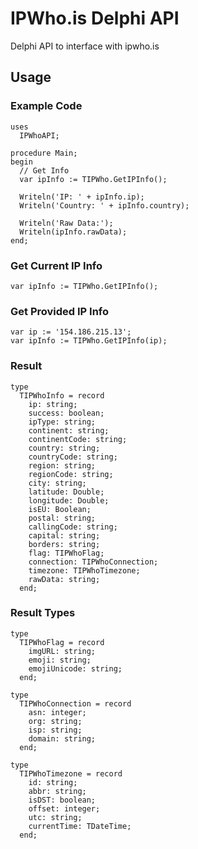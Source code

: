 # IPWho.is Delphi API
 Delphi API to interface with ipwho.is

## Usage

### Example Code
```delphi
uses
  IPWhoAPI;

procedure Main;
begin
  // Get Info
  var ipInfo := TIPWho.GetIPInfo();

  Writeln('IP: ' + ipInfo.ip);
  Writeln('Country: ' + ipInfo.country);

  Writeln('Raw Data:');
  Writeln(ipInfo.rawData);
end;
```

### Get Current IP Info
```delphi
var ipInfo := TIPWho.GetIPInfo();
```

### Get Provided IP Info
```delphi
var ip := '154.186.215.13';
var ipInfo := TIPWho.GetIPInfo(ip);
```

### Result
```delphi
type
  TIPWhoInfo = record
    ip: string;
    success: boolean;
    ipType: string;
    continent: string;
    continentCode: string;
    country: string;
    countryCode: string;
    region: string;
    regionCode: string;
    city: string;
    latitude: Double;
    longitude: Double;
    isEU: Boolean;
    postal: string;
    callingCode: string;
    capital: string;
    borders: string;
    flag: TIPWhoFlag;
    connection: TIPWhoConnection;
    timezone: TIPWhoTimezone;
    rawData: string;
  end;
```

### Result Types
```delphi
type
  TIPWhoFlag = record
    imgURL: string;
    emoji: string;
    emojiUnicode: string;
  end;

type
  TIPWhoConnection = record
    asn: integer;
    org: string;
    isp: string;
    domain: string;
  end;

type
  TIPWhoTimezone = record
    id: string;
    abbr: string;
    isDST: boolean;
    offset: integer;
    utc: string;
    currentTime: TDateTime;
  end;
```